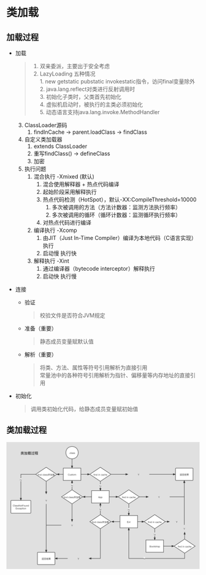 # 类加载

## 加载过程

- 加载
  > 1. 双亲委派，主要出于安全考虑
  > 2. LazyLoading 五种情况  
       1. new getstatic pubstatic invokestatic指令，访问final变量除外  
       2. java.lang.reflect对类进行反射调用时  
       3. 初始化子类时，父类首先初始化  
       4. 虚拟机启动时，被执行的主类必须初始化  
       5. 动态语言支持java.lang.invoke.MethodHandler
    3. ClassLoader源码
        1. findInCache -> parent.loadClass -> findClass
    4. 自定义类加载器
        1. extends ClassLoader
        2. 重写findClass() -> defineClass
        3. 加密
    5. 执行问题
        1. 混合执行 -Xmixed (默认)
            1. 混合使用解释器 + 热点代码编译
            2. 起始阶段采用解释执行
            3. 热点代码检测（HotSpot），默认-XX:CompileThreshold=10000
                1. 多次被调用的方法（方法计数器：监测方法执行频率）
                2. 多次被调用的循环（循环计数器：监测循环执行频率）
            4. 对热点代码进行编译
        2. 编译执行 -Xcomp
            1. 由JIT（Just In-Time Compiler）编译为本地代码（C语言实现）执行
            2. 启动慢 执行快
        3. 解释执行 -Xint
            1. 通过编译器（bytecode interceptor）解释执行
            2. 启动快 执行慢

- 连接
    - 验证

      > 校验文件是否符合JVM规定
    - 准备（重要）

      > 静态成员变量赋默认值
    - 解析（重要）

      > 将类、方法、属性等符号引用解析为直接引用  
      常量池中的各种符号引用解析为指针、偏移量等内存地址的直接引用

- 初始化

  > 调用类初始化代码，给静态成员变量赋初始值

## 类加载过程

![类加载过程.png](类加载过程.png)